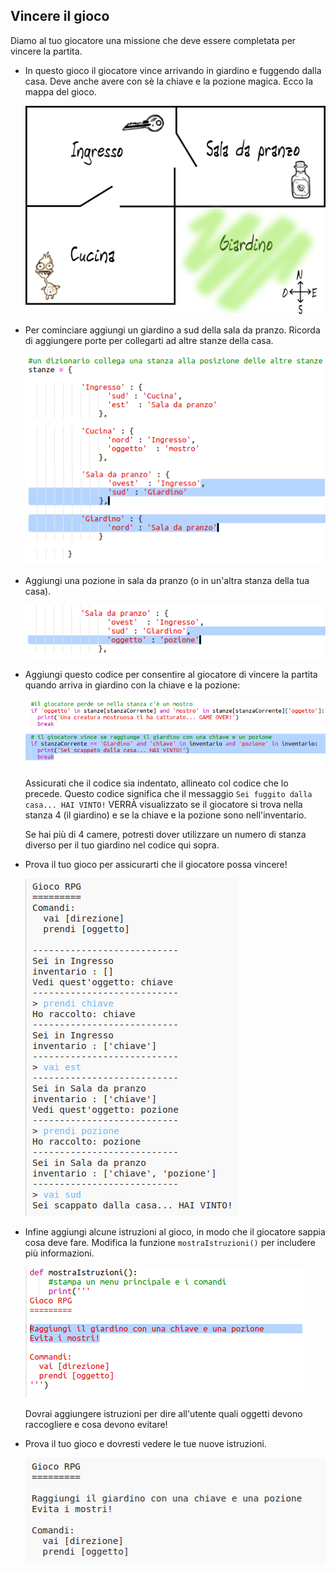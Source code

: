 ## Vincere il gioco

Diamo al tuo giocatore una missione che deve essere completata per vincere la partita.

+ In questo gioco il giocatore vince arrivando in giardino e fuggendo dalla casa. Deve anche avere con sè la chiave e la pozione magica. Ecco la mappa del gioco.
    
    ![screenshot](images/rpg-final-map.png)

+ Per cominciare aggiungi un giardino a sud della sala da pranzo. Ricorda di aggiungere porte per collegarti ad altre stanze della casa.
    
    ![screenshot](images/rpg-garden.png)

+ Aggiungi una pozione in sala da pranzo (o in un'altra stanza della tua casa).
    
    ![screenshot](images/rpg-potion.png)

+ Aggiungi questo codice per consentire al giocatore di vincere la partita quando arriva in giardino con la chiave e la pozione:
    
    ![screenshot](images/rpg-win-code.png)
    
    Assicurati che il codice sia indentato, allineato col codice che lo precede. Questo codice significa che il messaggio `Sei fuggito dalla casa... HAI VINTO!` VERRÀ visualizzato se il giocatore si trova nella stanza 4 (il giardino) e se la chiave e la pozione sono nell'inventario.
    
    Se hai più di 4 camere, potresti dover utilizzare un numero di stanza diverso per il tuo giardino nel codice qui sopra.

+ Prova il tuo gioco per assicurarti che il giocatore possa vincere!
    
    ![screenshot](images/rpg-win-test.png)

+ Infine aggiungi alcune istruzioni al gioco, in modo che il giocatore sappia cosa deve fare. Modifica la funzione `mostraIstruzioni()` per includere più informazioni.
    
    ![screenshot](images/rpg-instructions-code.png)
    
    Dovrai aggiungere istruzioni per dire all'utente quali oggetti devono raccogliere e cosa devono evitare!

+ Prova il tuo gioco e dovresti vedere le tue nuove istruzioni.
    
    ![screenshot](images/rpg-instructions-test.png)